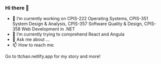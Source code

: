 ### Hi there 👋

<!--
**tfulanchan/tfulanchan** is a ✨ _special_ ✨ repository because its `README.md` (this file) appears on your GitHub profile.
--> 

- 🔭 I’m currently working on CPIS-222 Operating Systems, CPIS-351 System Design & Analysis, CPIS-357 Software Quality & Design, CPIS-358 Web Development in .NET
- 🌱 I’m currently trying to comprehend React and Angula
- 💬 Ask me about ...
- 📫 How to reach me: 

Go to ttchan.netlify.app for my story and more!
